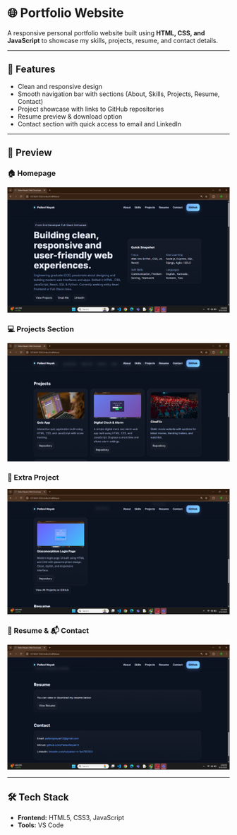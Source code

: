# 🌐 Portfolio Website

A responsive personal portfolio website built using **HTML, CSS, and JavaScript** to showcase my skills, projects, resume, and contact details.

--- 
## 🚀 Features              
- Clean and responsive design   
- Smooth navigation bar with sections (About, Skills, Projects, Resume, Contact)                         
- Project showcase with links to GitHub repositories   
- Resume preview & download option 
- Contact section with quick access to email and LinkedIn   
---
## 📸 Preview

### 🏠 Homepage                  
![Homepage Screenshot](HomePage.png)

### 💻 Projects Section
![Projects Screenshot](Projects.png)

### 🧩 Extra Project
![Extra Project Screenshot](ExtraProjects.png)

### 📄 Resume & 📬 Contact
![Resume and Contact Screenshot](Resume&Contact.png)

---

## 🛠️ Tech Stack
- **Frontend:** HTML5, CSS3, JavaScript 
- **Tools:** VS Code 
